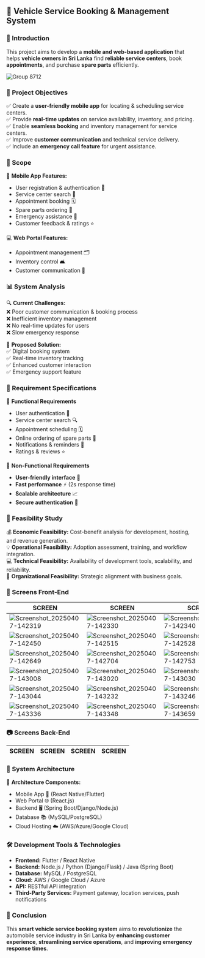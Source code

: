 ## 🚗 Vehicle Service Booking & Management System  

### 📌 Introduction  
This project aims to develop a **mobile and web-based application** that helps **vehicle owners in Sri Lanka** find **reliable service centers**, book **appointments**, and purchase **spare parts** efficiently.  

![Group 8712](https://github.com/user-attachments/assets/8f6793a5-43c4-43d0-9a8c-45150c5bbca1)

### 🚀 Project Objectives  
✅ Create a **user-friendly mobile app** for locating & scheduling service centers.  
✅ Provide **real-time updates** on service availability, inventory, and pricing.  
✅ Enable **seamless booking** and inventory management for service centers.  
✅ Improve **customer communication** and technical service delivery.  
✅ Include an **emergency call feature** for urgent assistance.  

### 💼 Scope  
📱 **Mobile App Features:**  
- User registration & authentication 🔐  
- Service center search 📍  
- Appointment booking 🗓️  
- Spare parts ordering 🏃️  
- Emergency assistance 🚨  
- Customer feedback & ratings ⭐  

💻 **Web Portal Features:**  
- Appointment management 🗂️  
- Inventory control 🛋  
- Customer communication 📩  

### 📊 System Analysis  
🔍 **Current Challenges:**  
❌ Poor customer communication & booking process  
❌ Inefficient inventory management  
❌ No real-time updates for users  
❌ Slow emergency response  

🔄 **Proposed Solution:**  
✅ Digital booking system  
✅ Real-time inventory tracking  
✅ Enhanced customer interaction  
✅ Emergency support feature  

### 📝 Requirement Specifications  
🔹 **Functional Requirements**  
- User authentication 🔑  
- Service center search 🔍  
- Appointment scheduling 🗓️  
- Online ordering of spare parts 🏃️  
- Notifications & reminders 🔔  
- Ratings & reviews ⭐  

🔹 **Non-Functional Requirements**  
- **User-friendly interface** 🎨  
- **Fast performance** ⚡ (2s response time)  
- **Scalable architecture** 📈  
- **Secure authentication** 🔐  

### 🏰 Feasibility Study  
💰 **Economic Feasibility:** Cost-benefit analysis for development, hosting, and revenue generation.  
💡 **Operational Feasibility:** Adoption assessment, training, and workflow integration.  
💻 **Technical Feasibility:** Availability of development tools, scalability, and reliability.  
🏢 **Organizational Feasibility:** Strategic alignment with business goals.  


### 📸 Screens Front-End

| SCREEN | SCREEN | SCREEN | SCREEN |
|---------|------------|-------------|-------------|
| ![Screenshot_20250407-142319](https://github.com/user-attachments/assets/066ac490-9b27-4f54-8d44-8f1d71901976) | ![Screenshot_20250407-142330](https://github.com/user-attachments/assets/a27ffa55-ec20-449d-b3ed-ade0657bd45b) | ![Screenshot_20250407-142340](https://github.com/user-attachments/assets/d85c45a0-cf19-4618-8811-a677e5d280cb) | ![Screenshot_20250407-142410](https://github.com/user-attachments/assets/95948d0a-299f-4348-a208-4e48a2323735) |
|![Screenshot_20250407-142450](https://github.com/user-attachments/assets/f789df84-6a61-4c33-a6e5-e8d57158422d) | ![Screenshot_20250407-142515](https://github.com/user-attachments/assets/7f87ea94-9291-4d74-915c-c0ede0436309) |![Screenshot_20250407-142528](https://github.com/user-attachments/assets/8788f0cf-3075-450f-a2f1-fd59fbbfb7f7)|![Screenshot_20250407-142629](https://github.com/user-attachments/assets/8d491f46-86e4-4a6c-9ff5-387ac63ddd2a)|
|![Screenshot_20250407-142649](https://github.com/user-attachments/assets/226dd173-e09d-4471-8988-af03de0d3e3c)|![Screenshot_20250407-142704](https://github.com/user-attachments/assets/039aae56-6ccf-4405-a457-b18a2e4b088f)|![Screenshot_20250407-142753](https://github.com/user-attachments/assets/e056c148-648f-4fbd-86de-890eac56d540)|![Screenshot_20250407-142844](https://github.com/user-attachments/assets/7cc68ffb-c7d1-4ed3-a203-ed0e9e893282)|
|![Screenshot_20250407-143008](https://github.com/user-attachments/assets/5781ddad-0098-4e10-b400-d2752053b59b)|![Screenshot_20250407-143020](https://github.com/user-attachments/assets/8d0e9718-0ea5-49bb-b658-9f71a257ea3b)|![Screenshot_20250407-143030](https://github.com/user-attachments/assets/4c929f3b-90f9-4300-94ed-73722250f449)|![Screenshot_20250407-143041](https://github.com/user-attachments/assets/517b1edf-adb5-42f7-b21d-37526a3197ca)|
|![Screenshot_20250407-143044](https://github.com/user-attachments/assets/6423f888-dbd2-4c37-80e5-b73701abdba9)|![Screenshot_20250407-143232](https://github.com/user-attachments/assets/dddc0efc-e797-4df9-91ea-c1b837cedad1)|![Screenshot_20250407-143246](https://github.com/user-attachments/assets/c3d1f9dd-4301-440e-bc43-ffb6dd3849b8)|![Screenshot_20250407-143301](https://github.com/user-attachments/assets/7907a4e8-6d26-4b1d-80fe-6b3d2a6710f6)|
|![Screenshot_20250407-143336](https://github.com/user-attachments/assets/ac48eaeb-8926-4522-9060-cddf37f5d305)|![Screenshot_20250407-143348](https://github.com/user-attachments/assets/9bc932ff-9db8-4a9e-8ae2-fd65be03d74f)|![Screenshot_20250407-143659](https://github.com/user-attachments/assets/8abfc207-dd65-40d0-a6be-7ac7dbe336df)|


### 📷 Screens Back-End

| SCREEN | SCREEN | SCREEN | SCREEN |
|---------|------------|-------------|-------------|




### 🏦 System Architecture  
📌 **Architecture Components:**  
- Mobile App 📱 (React Native/Flutter)  
- Web Portal 🌐 (React.js)  
- Backend 🖥️ (Spring Boot/Django/Node.js)  
- Database 📚 (MySQL/PostgreSQL)  
- Cloud Hosting ☁️ (AWS/Azure/Google Cloud)  

### 🛠️ Development Tools & Technologies  
- **Frontend:** Flutter / React Native  
- **Backend:** Node.js / Python (Django/Flask) / Java (Spring Boot)  
- **Database:** MySQL / PostgreSQL  
- **Cloud:** AWS / Google Cloud / Azure  
- **API:** RESTful API integration  
- **Third-Party Services:** Payment gateway, location services, push notifications  

### 🚀 Conclusion  
This **smart vehicle service booking system** aims to **revolutionize** the automobile service industry in Sri Lanka by **enhancing customer experience**, **streamlining service operations**, and **improving emergency response times**.  

